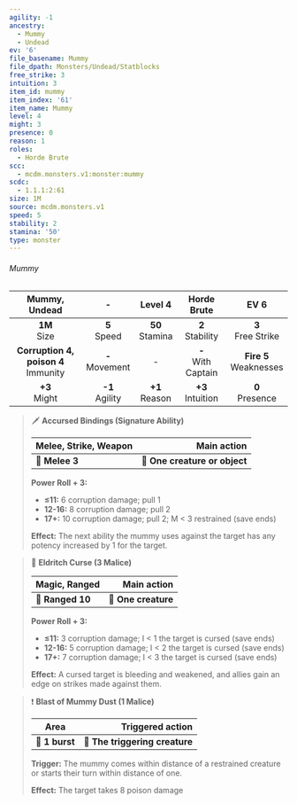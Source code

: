 ```yaml
---
agility: -1
ancestry:
  - Mummy
  - Undead
ev: '6'
file_basename: Mummy
file_dpath: Monsters/Undead/Statblocks
free_strike: 3
intuition: 3
item_id: mummy
item_index: '61'
item_name: Mummy
level: 4
might: 3
presence: 0
reason: 1
roles:
  - Horde Brute
scc:
  - mcdm.monsters.v1:monster:mummy
scdc:
  - 1.1.1:2:61
size: 1M
source: mcdm.monsters.v1
speed: 5
stability: 2
stamina: '50'
type: monster
---
```


###### Mummy

|              Mummy, Undead               |          -          |       Level 4       |       Horde Brute       |            EV 6            |
| :--------------------------------------: | :-----------------: | :-----------------: | :---------------------: | :------------------------: |
|             **1M**<br/> Size             |  **5**<br/> Speed   | **50**<br/> Stamina |  **2**<br/> Stability   |   **3**<br/> Free Strike   |
| **Corruption 4, poison 4**<br/> Immunity | **-**<br/> Movement |          -          | **-**<br/> With Captain | **Fire 5**<br/> Weaknesses |
|            **+3**<br/> Might             | **-1**<br/> Agility | **+1**<br/> Reason  |  **+3**<br/> Intuition  |    **0**<br/> Presence     |

<!-- -->
> 🗡 **Accursed Bindings (Signature Ability)**
>
> | **Melee, Strike, Weapon** |               **Main action** |
> | ------------------------- | ----------------------------: |
> | **📏 Melee 3**            | **🎯 One creature or object** |
>
> **Power Roll + 3:**
>
> - **≤11:** 6 corruption damage; pull 1
> - **12-16:** 8 corruption damage; pull 2
> - **17+:** 10 corruption damage; pull 2; M < 3 restrained (save ends)
>
> **Effect:** The next ability the mummy uses against the target has any potency increased by 1 for the target.

<!-- -->
> 🏹 **Eldritch Curse (3 Malice)**
>
> | **Magic, Ranged** |     **Main action** |
> | ----------------- | ------------------: |
> | **📏 Ranged 10**  | **🎯 One creature** |
>
> **Power Roll + 3:**
>
> - **≤11:** 3 corruption damage; I < 1 the target is cursed (save ends)
> - **12-16:** 5 corruption damage; I < 2 the target is cursed (save ends)
> - **17+:** 7 corruption damage; I < 3 the target is cursed (save ends)
>
> **Effect:** A cursed target is bleeding and weakened, and allies gain an edge on strikes made against them.

<!-- -->
> ❗️ **Blast of Mummy Dust (1 Malice)**
>
> | **Area**       |           **Triggered action** |
> | -------------- | -----------------------------: |
> | **📏 1 burst** | **🎯 The triggering creature** |
>
> **Trigger:** The mummy comes within distance of a restrained creature or starts their turn within distance of one.
>
> **Effect:** The target takes 8 poison damage
